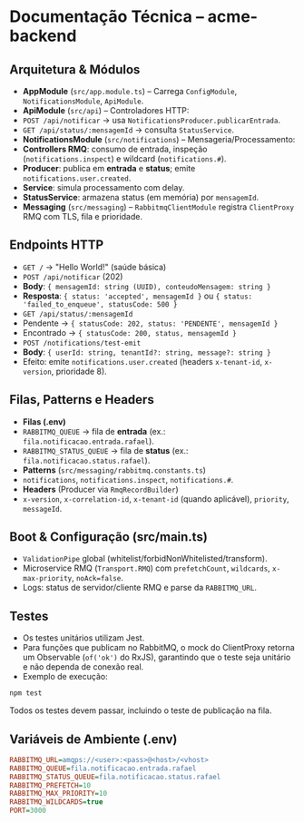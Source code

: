 # Documentação Técnica – acme-backend

## Arquitetura & Módulos

- **AppModule** (`src/app.module.ts`) – Carrega `ConfigModule`, `NotificationsModule`, `ApiModule`.
- **ApiModule** (`src/api`) – Controladores HTTP:
- `POST /api/notificar` → usa `NotificationsProducer.publicarEntrada`.
- `GET /api/status/:mensagemId` → consulta `StatusService`.
- **NotificationsModule** (`src/notifications`) – Mensageria/Processamento:
- **Controllers RMQ**: consumo de entrada, inspeção (`notifications.inspect`) e wildcard (`notifications.#`).
- **Producer**: publica em **entrada** e **status**; emite `notifications.user.created`.
- **Service**: simula processamento com delay.
- **StatusService**: armazena status (em memória) por `mensagemId`.
- **Messaging** (`src/messaging`) – `RabbitmqClientModule` registra `ClientProxy` RMQ com TLS, fila e prioridade.

## Endpoints HTTP

- `GET /` → "Hello World!" (saúde básica)
- `POST /api/notificar` (202)
- **Body**: `{ mensagemId: string (UUID), conteudoMensagem: string }`
- **Resposta**: `{ status: 'accepted', mensagemId }` ou `{ status: 'failed_to_enqueue', statusCode: 500 }`
- `GET /api/status/:mensagemId`
- Pendente → `{ statusCode: 202, status: 'PENDENTE', mensagemId }`
- Encontrado → `{ statusCode: 200, status, mensagemId }`
- `POST /notifications/test-emit`
- **Body**: `{ userId: string, tenantId?: string, message?: string }`
- Efeito: emite `notifications.user.created` (headers `x-tenant-id`, `x-version`, prioridade 8).

## Filas, Patterns e Headers

- **Filas (.env)**
- `RABBITMQ_QUEUE` → fila de **entrada** (ex.: `fila.notificacao.entrada.rafael`).
- `RABBITMQ_STATUS_QUEUE` → fila de **status** (ex.: `fila.notificacao.status.rafael`).
- **Patterns** (`src/messaging/rabbitmq.constants.ts`)
- `notifications`, `notifications.inspect`, `notifications.#`.
- **Headers** (Producer via `RmqRecordBuilder`)
- `x-version`, `x-correlation-id`, `x-tenant-id` (quando aplicável), `priority`, `messageId`.

## Boot & Configuração (src/main.ts)

- `ValidationPipe` global (whitelist/forbidNonWhitelisted/transform).
- Microservice RMQ (`Transport.RMQ`) com `prefetchCount`, `wildcards`, `x-max-priority`, `noAck=false`.
- Logs: status de servidor/cliente RMQ e parse da `RABBITMQ_URL`.

## Testes

- Os testes unitários utilizam Jest.
- Para funções que publicam no RabbitMQ, o mock do ClientProxy retorna um Observable (`of('ok')` do RxJS), garantindo que o teste seja unitário e não dependa de conexão real.
- Exemplo de execução:

```bash
npm test
```

Todos os testes devem passar, incluindo o teste de publicação na fila.

## Variáveis de Ambiente (.env)

```ini
RABBITMQ_URL=amqps://<user>:<pass>@<host>/<vhost>
RABBITMQ_QUEUE=fila.notificacao.entrada.rafael
RABBITMQ_STATUS_QUEUE=fila.notificacao.status.rafael
RABBITMQ_PREFETCH=10
RABBITMQ_MAX_PRIORITY=10
RABBITMQ_WILDCARDS=true
PORT=3000
```
